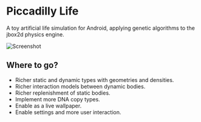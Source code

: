 Piccadilly Life
==============

A toy artificial life simulation for Android, applying genetic algorithms to the jbox2d physics engine.

![Screenshot](http://angelshare.org/images/piccaddillylife.png)

## Where to go?

- Richer static and dynamic types with geometries and densities.
- Richer interaction models between dynamic bodies.
- Richer replenishment of static bodies.
- Implement more DNA copy types.
- Enable as a live wallpaper.
- Enable settings and more user interaction.
